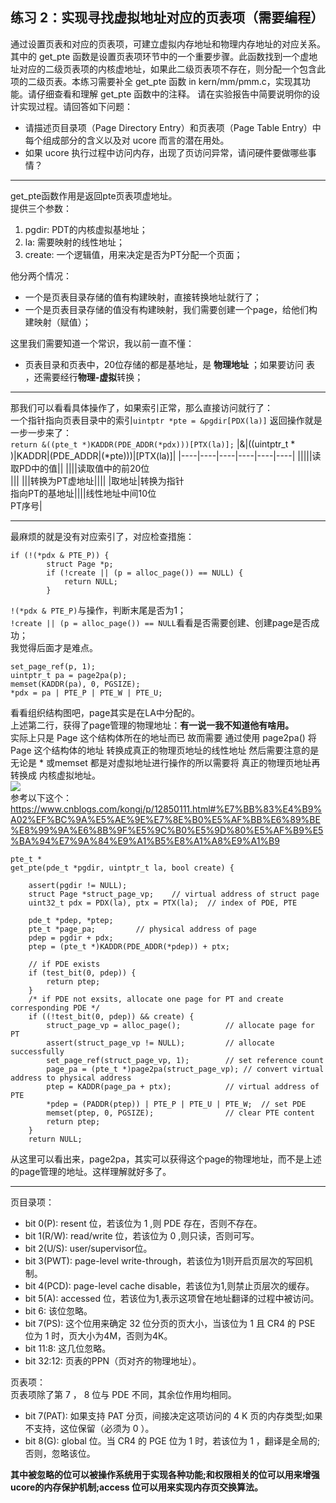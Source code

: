 ## 练习 2：实现寻找虚拟地址对应的页表项（需要编程）

通过设置页表和对应的页表项，可建立虚拟内存地址和物理内存地址的对应关系。其中的 get_pte 函数是设置页表项环节中的一个重要步骤。此函数找到一个虚地址对应的二级页表项的内核虚地址，如果此二级页表项不存在，则分配一个包含此项的二级页表。本练习需要补全 get_pte 函数 in kern/mm/pmm.c，实现其功能。请仔细查看和理解 get_pte 函数中的注释。
请在实验报告中简要说明你的设计实现过程。请回答如下问题：  
- 请描述页目录项（Page Directory Entry）和页表项（Page Table Entry）中每个组成部分的含义以及对 ucore 而言的潜在用处。  
- 如果 ucore 执行过程中访问内存，出现了页访问异常，请问硬件要做哪些事情？

----
get_pte函数作用是返回pte页表项虚地址。  
提供三个参数：  
1. pgdir: PDT的内核虚拟基地址；
2. la: 需要映射的线性地址；
3. create: 一个逻辑值，用来决定是否为PT分配一个页面；

他分两个情况：  
- 一个是页表目录存储的值有构建映射，直接转换地址就行了；  
- 一个是页表目录存储的值没有构建映射，我们需要创建一个page，给他们构建映射（赋值）；

这里我们需要知道一个常识，我以前一直不懂：  
- 页表目录和页表中，20位存储的都是基地址，是 **物理地址** ；如果要访问 表 ，还需要经行**物理-虚拟**转换；  

----
那我们可以看看具体操作了，如果索引正常，那么直接访问就行了：  
一个指针指向页表目录中的索引`uintptr *pte = &pgdir[PDX(la)]`
返回操作就是一步一步来了：  
`return &((pte_t *)KADDR(PDE_ADDR(*pdx)))[PTX(la)];`
|&|((uintptr_t * )|KADDR|(PDE_ADDR|(*pte)))|[PTX(la)]|
|----|----|----|----|----|----|
|||||读取PD中的值||
||||读取值中的前20位<br>|||
|||转换为PT虚地址||||
|取地址|转换为指针<br>指向PT的基地址||||线性地址中间10位<br>PT序号|

----
最麻烦的就是没有对应索引了，对应检查措施：  
```
if (!(*pdx & PTE_P)) {
    	struct Page *p;
    	if (!create || (p = alloc_page()) == NULL) {
    		return NULL;
    	}
```
`!(*pdx & PTE_P)`与操作，判断末尾是否为1；    
`!create || (p = alloc_page()) == NULL`看看是否需要创建、创建page是否成功；  
我觉得后面才是难点。
```
set_page_ref(p, 1);
uintptr_t pa = page2pa(p);
memset(KADDR(pa), 0, PGSIZE);
*pdx = pa | PTE_P | PTE_W | PTE_U;
```
看看组织结构图吧，page其实是在LA中分配的。  
上述第二行，获得了page管理的物理地址：**有一说一我不知道他有啥用。**  
实际上只是 Page 这个结构体所在的地址而已 故而需要 通过使用 page2pa() 将 Page 这个结构体的地址 转换成真正的物理页地址的线性地址 然后需要注意的是 无论是 * 或memset 都是对虚拟地址进行操作的所以需要将 真正的物理页地址再转换成 内核虚拟地址。  
![](https://img-blog.csdn.net/20171227160918632?watermark/2/text/aHR0cDovL2Jsb2cuY3Nkbi5uZXQvdGFuZ3l1YW56b25n/font/5a6L5L2T/fontsize/400/fill/I0JBQkFCMA==/dissolve/70/gravity/SouthEast)  
参考以下这个：  
https://www.cnblogs.com/kongj/p/12850111.html#%E7%BB%83%E4%B9%A02%EF%BC%9A%E5%AE%9E%E7%8E%B0%E5%AF%BB%E6%89%BE%E8%99%9A%E6%8B%9F%E5%9C%B0%E5%9D%80%E5%AF%B9%E5%BA%94%E7%9A%84%E9%A1%B5%E8%A1%A8%E9%A1%B9  
```
pte_t *
get_pte(pde_t *pgdir, uintptr_t la, bool create) {

	assert(pgdir != NULL);
	struct Page *struct_page_vp;	// virtual address of struct page
	uint32_t pdx = PDX(la), ptx = PTX(la);	// index of PDE, PTE

    pde_t *pdep, *ptep;  	
	pte_t *page_pa;			// physical address of page
	pdep = pgdir + pdx;
	ptep = (pte_t *)KADDR(PDE_ADDR(*pdep)) + ptx;

	// if PDE exists 
	if (test_bit(0, pdep)) {
		return ptep;
	}
	/* if PDE not exsits, allocate one page for PT and create corresponding PDE */
    if ((!test_bit(0, pdep)) && create) {           
		struct_page_vp = alloc_page();			// allocate page for PT
		assert(struct_page_vp != NULL);			// allocate successfully
		set_page_ref(struct_page_vp, 1);		// set reference count
		page_pa = (pte_t *)page2pa(struct_page_vp);	// convert virtual address to physical address
		ptep = KADDR(page_pa + ptx);			// virtual address of PTE
		*pdep = (PADDR(ptep)) | PTE_P | PTE_U | PTE_W;	// set PDE
		memset(ptep, 0, PGSIZE);				// clear PTE content
		return ptep;
	}	
    return NULL;     
```
从这里可以看出来，page2pa，其实可以获得这个page的物理地址，而不是上述的page管理的地址。这样理解就好多了。  

----
页目录项：  
- bit 0(P): resent 位，若该位为 1 ,则 PDE 存在，否则不存在。
- bit 1(R/W): read/write 位，若该位为 0 ,则只读，否则可写。
- bit 2(U/S): user/supervisor位。
- bit 3(PWT): page-level write-through，若该位为1则开启页层次的写回机制。
- bit 4(PCD): page-level cache disable，若该位为1,则禁止页层次的缓存。
- bit 5(A): accessed 位，若该位为1,表示这项曾在地址翻译的过程中被访问。
- bit 6: 该位忽略。
- bit 7(PS): 这个位用来确定 32 位分页的页大小，当该位为 1 且 CR4 的 PSE 位为 1 时，页大小为4M，否则为4K。
- bit 11:8: 这几位忽略。
- bit 32:12: 页表的PPN（页对齐的物理地址）。

页表项：  
页表项除了第 7 ， 8 位与 PDE 不同，其余位作用均相同。
- bit 7(PAT): 如果支持 PAT 分页，间接决定这项访问的 4 K 页的内存类型;如果不支持，这位保留（必须为 0 ）。
- bit 8(G): global 位。当 CR4 的 PGE 位为 1 时，若该位为 1 ，翻译是全局的;否则，忽略该位。

**其中被忽略的位可以被操作系统用于实现各种功能;和权限相关的位可以用来增强ucore的内存保护机制;access 位可以用来实现内存页交换算法。**
